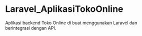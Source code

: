 # Laravel_AplikasiTokoOnline
Aplikasi backend Toko Online di buat menggunakan Laravel dan berintegrasi  dengan API.
